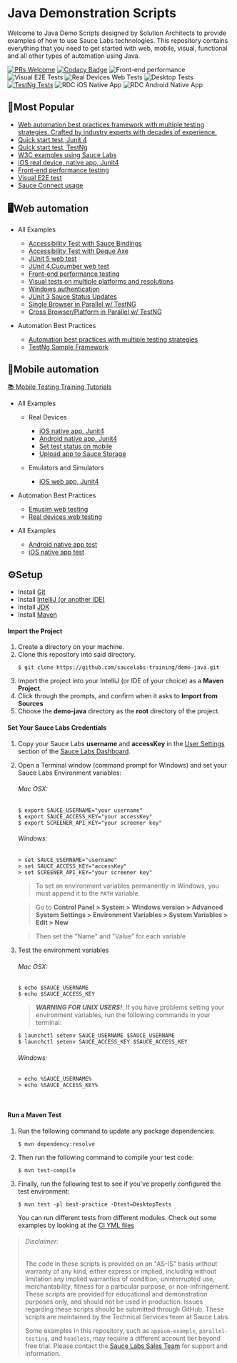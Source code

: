 # Java Demonstration Scripts

Welcome to Java Demo Scripts designed by Solution Architects to provide examples of how to use Sauce Labs technologies. This repository contains
everything that you need to get started with web, mobile, visual, functional and all other types of automation using Java.

[![PRs Welcome](https://img.shields.io/badge/PRs-welcome-brightgreen.svg?style=flat-square)](http://makeapullrequest.com)
[![Codacy Badge](https://api.codacy.com/project/badge/Grade/564ddfb012db40048781b7b6c954d099)](https://app.codacy.com/gh/saucelabs-training/demo-java?utm_source=github.com&utm_medium=referral&utm_content=saucelabs-training/demo-java&utm_campaign=Badge_Grade_Dashboard)
![Front-end performance](https://github.com/saucelabs-training/demo-java/workflows/Front-end%20performance/badge.svg)
![Visual E2E Tests](https://github.com/saucelabs-training/demo-java/workflows/Visual%20E2E%20Tests/badge.svg)
![Real Devices Web Tests](https://github.com/saucelabs-training/demo-java/workflows/Real%20Devices%20Web%20Tests/badge.svg)
![Desktop Tests](https://github.com/saucelabs-training/demo-java/workflows/Desktop%20Tests/badge.svg)
[![TestNg Tests](https://github.com/saucelabs-training/demo-java/actions/workflows/testng.yml/badge.svg)](https://github.com/saucelabs-training/demo-java/actions/workflows/testng.yml)
![RDC iOS Native App](https://github.com/saucelabs-training/demo-java/workflows/RDC%20iOS%20Native%20App/badge.svg)
![RDC Android Native App](https://github.com/saucelabs-training/demo-java/workflows/RDC%20Android%20Native%20App/badge.svg)

## 🥇Most Popular
*  [Web automation best practices framework with multiple testing strategies. Crafted by industry experts with decades of experience.](/best-practice/src/test/java/com/saucedemo/tests/)
*  [Quick start test, Junit 4](./selenium-junit4-examples/src/test/java/com/saucedemo/JUnit4Test.java)
*  [Quick start test, TestNg](./selenium-testng-examples/src/test/java/com/saucedemo/TestNgTest.java)
*  [W3C examples using Sauce Labs](https://github.com/saucelabs-training/demo-java/blob/master/w3c-examples)
*  [iOS real device, native app, Junit4](./appium-examples/src/test/java/com/realdevice/unifiedplatform/IOSNativeAppTest.java)
*  [Front-end performance testing](./selenium-junit4-examples/src/test/java/com/saucedemo/PerformanceExampleTests.java)
*  [Visual E2E test](./selenium-junit4-examples/src/test/java/com/saucedemo/SimpleVisualE2ETest.java)
*  [Sauce Connect usage](./selenium-junit4-examples/src/test/java/com/saucedemo/SauceConnectTest.java)

## 🖥Web automation

* All Examples
  * [Accessibility Test with Sauce Bindings](/selenium-examples/src/test/java/com/saucedemo/accessibility/SauceBindingsExampleTest.java)
  * [Accessibility Test with Deque Axe](/selenium-examples/src/test/java/com/saucedemo/accessibility/DequeAxeExampleTest.java)
  * [JUnit 5 web test](/selenium-examples/src/test/java/com/saucedemo/JUnit5W3CChromeTest.java)
  * [JUnit 4,Cucumber web test](/java8/selenium3.junit4.examples.cucumber/src/test/resources/AddItem.feature)
  * [Front-end performance testing](./selenium-junit4-examples/src/test/java/com/saucedemo/PerformanceExampleTests.java)
  * [Visual tests on multiple platforms and resolutions](/best-practice/src/test/java/com/saucedemo/tests/VisualCrossPlatformTests.java)
  * [Windows authentication](./selenium-junit4-examples/src/test/java/com/saucedemo/WindowsAuthentication.java)
  * [JUnit 3 Sauce Status Updates](./selenium-examples/src/test/java/com/saucedemo/JUnit3UpdateSauceStatusTest.java)
  * [Single Browser in Parallel w/ TestNG](./selenium-testng-examples/src/test/java/com/saucedemo/ParallelSingleBrowserTest.java)
  * [Cross Browser/Platform in Parallel w/ TestNG](./selenium-testng-examples/src/test/java/com/saucedemo/CrossBrowserPlatformTest.java)

* Automation Best Practices
  * [Automation best practices with multiple testing strategies](/best-practice/src/test/java/com/saucedemo/tests/)
  * [TestNg Sample Framework](/selenium-testng-best-practice/src/)

## 📱Mobile automation
[📚 Mobile Testing Training Tutorials](./TRAINING.md)

* All Examples
  * Real Devices
    * [iOS native app, Junit4](./appium-examples/src/test/java/com/realdevice/unifiedplatform/IOSNativeAppTest.java)
    * [Android native app, Junit4](./appium-examples/src/test/java/com/realdevice/unifiedplatform/AndroidNativeAppTest.java)
    * [Set test status on mobile](./appium-examples/src/test/java/com/realdevice/unifiedplatform/AndroidNativeAppTest.java)
    * [Upload app to Sauce Storage](./appium-examples/src/test/java/com/realdevice/unifiedplatform/SauceStorage.sh)
    
  * Emulators and Simulators
    * [iOS web app, Junit4](./appium-examples/src/test/java/com/emusim)

* Automation Best Practices
  * [Emusim web testing](/best-practice/src/test/java/com/saucedemo/tests/EmusimWebAppTests.java)
  * [Real devices web testing](/best-practice/src/test/java/com/saucedemo/tests/RealDeviceWebTests.java)

* All Examples
  * [Android native app test](./appium-examples/src/test/java/com/realdevice/unifiedplatform/AndroidNativeAppTest.java)
  * [iOS native app test](./appium-examples/src/test/java/com/realdevice/unifiedplatform/IOSNativeAppTest.java)

## ⚙️Setup

* Install [Git](https://github.com/saucelabs-training/demo-java/blob/master/docs/prerequisites.md#install-git)
* Install [IntelliJ (or another IDE)](https://github.com/saucelabs-training/demo-java/blob/master/docs/prerequisites.md#install-intellij)
* Install [JDK](https://github.com/saucelabs-training/demo-java/blob/master/docs/prerequisites.md#install-the-jdk)
* Install [Maven](https://github.com/saucelabs-training/demo-java/blob/master/docs/prerequisites.md#install-maven)

#### Import the Project

1. Create a directory on your machine.
2. Clone this repository into said directory.
    ```
    $ git clone https://github.com/saucelabs-training/demo-java.git
    ```
2. Import the project into your IntelliJ (or IDE of your choice) as a **Maven Project**.
3. Click through the prompts, and confirm when it asks to **Import from Sources**
4. Choose the **demo-java** directory as the **root** directory of the project.

#### Set Your Sauce Labs Credentials
1. Copy your Sauce Labs **username** and **accessKey** in the [User Settings](https://app.saucelabs.com/user-settings) section of the [Sauce Labs Dashboard](https://app.saucelabs.com/dashboard/builds).
2. Open a Terminal window (command prompt for Windows) and set your Sauce Labs Environment variables:   
   ###### Mac OSX:
   ```
   $ export SAUCE_USERNAME="your username"
   $ export SAUCE_ACCESS_KEY="your accessKey"
   $ export SCREENER_API_KEY="your screener key"
   ```
   ###### Windows:
   ```
   > set SAUCE_USERNAME="username"
   > set SAUCE_ACCESS_KEY="accessKey"
   > set SCREENER_API_KEY="your screener key"
   ```
   > To set an environment variables permanently in Windows, you must append it to the `PATH` variable.
   
   > Go to **Control Panel > System > Windows version > Advanced System Settings > Environment Variables > System Variables > Edit > New**
   
   > Then set the "Name" and "Value" for each variable
   
9. Test the environment variables
    ###### Mac OSX:
    ```
    $ echo $SAUCE_USERNAME
    $ echo $SAUCE_ACCESS_KEY
    ```
    > ***WARNING FOR UNIX USERS!***:
    > If you have problems setting your environment variables, run the following commands in your terminal:
    ```
    $ launchctl setenv SAUCE_USERNAME $SAUCE_USERNAME
    $ launchctl setenv SAUCE_ACCESS_KEY $SAUCE_ACCESS_KEY
    ```
    ###### Windows:
    ```
    > echo %SAUCE_USERNAME%
    > echo %SAUCE_ACCESS_KEY%
    ```

<br />

#### Run a Maven Test

1. Run the following command to update any package dependencies:
    ```
    $ mvn dependency:resolve
    ```
2. Then run the following command to compile your test code:
    ```
    $ mvn test-compile
    ```
3. Finally, run the following test to see if you've properly configured the test environment:
    ```
    $ mvn test -pl best-practice -Dtest=DesktopTests 

    ```
    
   You can run different tests from different modules. Check out some examples by looking at the [CI YML files](./.github/workflows)

> ###### Disclaimer:
>
> The code in these scripts is provided on an "AS-IS" basis without warranty of any kind, either express or implied, including without limitation any implied warranties of condition, uninterrupted use, merchantability, fitness for a particular purpose, or non-infringement. These scripts are provided for educational and demonstration purposes only, and should not be used in production. Issues regarding these scripts should be submitted through GitHub. These scripts are maintained by the Technical Services team at Sauce Labs.
>
> Some examples in this repository, such as `appium-example`, `parallel-testing`, and `headless`, may require a different account tier beyond free trial. Please contact the [Sauce Labs Sales Team](https://saucelabs.com/contact) for support and information.
